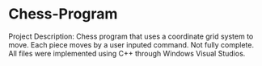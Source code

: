 # Chess-Program
Project Description:
Chess program that uses a coordinate grid system to move. Each piece moves by a user inputed command. Not fully complete. All files were implemented using C++ through Windows Visual Studios. 
